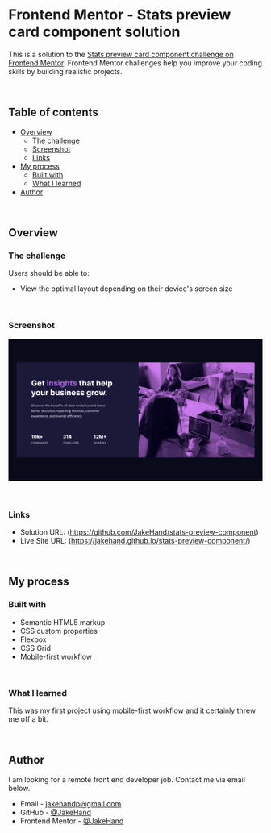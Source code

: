 # Frontend Mentor - Stats preview card component solution

This is a solution to the [Stats preview card component challenge on Frontend Mentor](https://www.frontendmentor.io/challenges/stats-preview-card-component-8JqbgoU62). Frontend Mentor challenges help you improve your coding skills by building realistic projects. 

&nbsp;  
## Table of contents

- [Overview](#overview)
  - [The challenge](#the-challenge)
  - [Screenshot](#screenshot)
  - [Links](#links)
- [My process](#my-process)
  - [Built with](#built-with)
  - [What I learned](#what-i-learned)
- [Author](#author)

&nbsp;  
## Overview

### The challenge

Users should be able to:

- View the optimal layout depending on their device's screen size

&nbsp;  
### Screenshot

![](./images/finished-product.png)

&nbsp;  
### Links

- Solution URL: (https://github.com/JakeHand/stats-preview-component)
- Live Site URL: (https://jakehand.github.io/stats-preview-component/)

&nbsp;  
## My process

### Built with

- Semantic HTML5 markup
- CSS custom properties
- Flexbox
- CSS Grid
- Mobile-first workflow

&nbsp;  
### What I learned

This was my first project using mobile-first workflow and it certainly threw me off a bit.

&nbsp;  
## Author

I am looking for a remote front end developer job. Contact me via email below.

- Email - jakehandp@gmail.com
- GitHub - [@JakeHand](https://github.com/JakeHand)
- Frontend Mentor - [@JakeHand](https://www.frontendmentor.io/profile/@JakeHand)